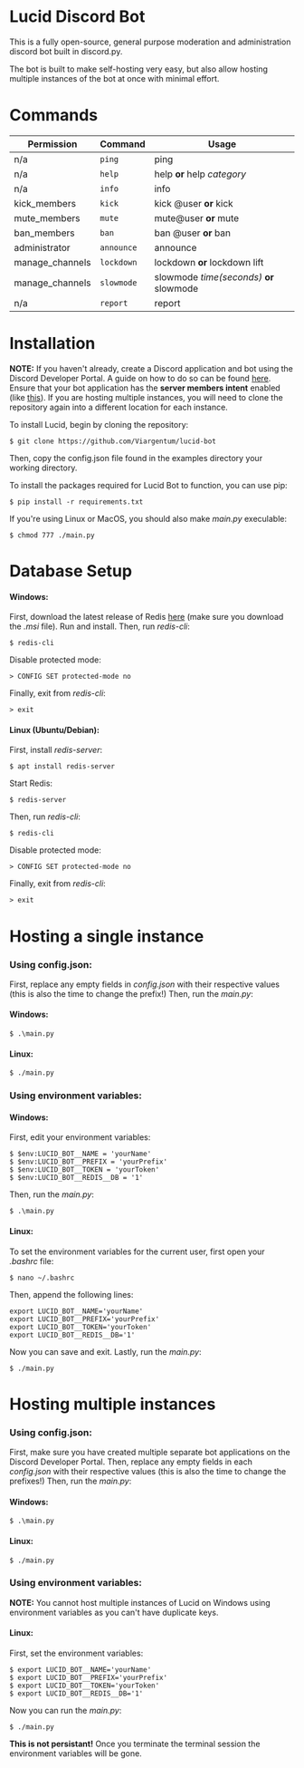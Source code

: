# Lucid Discord Bot

This is a fully open-source, general purpose moderation and administration discord bot built in discord.py.

The bot is built to make self-hosting very easy, but also allow hosting multiple instances of the bot at once with minimal effort.
    
# Commands

|Permission      |Command                        |Usage                       
|----------------|-------------------------------|-----------------------------
|n/a			 |`ping`            			 | ping            
|n/a             |`help`           				 | help **or** help *category*           
|n/a	         |`info`						 | info|
|kick_members    |`kick` 						 | kick @user **or** kick
|mute_members	 |`mute`              			 | mute@user **or** mute
|ban_members     |`ban`                          | ban @user **or** ban
|administrator   |`announce`					 | announce
|manage_channels |`lockdown`					 | lockdown **or** lockdown lift
|manage_channels |`slowmode`                     | slowmode *time(seconds)* **or** slowmode
|n/a             |`report`                       | report

# Installation
**NOTE:** If you haven't already, create a Discord application and bot using the Discord Developer Portal. A guide on how to do so can be found [here](https://discordpy.readthedocs.io/en/latest/discord.html). Ensure that your bot application has the **server members intent** enabled (like [this](https://i.gyazo.com/2ed5db988dbd486030ae453497cc61ad.png)). If you are hosting multiple instances, you will need to clone the repository again into a different location for each instance.

To install Lucid, begin by cloning the repository:

    $ git clone https://github.com/Viargentum/lucid-bot

Then, copy the config.json file found in the examples directory your working directory.

To install the packages required for Lucid Bot to function, you can use pip:

    $ pip install -r requirements.txt
    
If you're using Linux or MacOS, you should also make *main.py* execulable:
	
    $ chmod 777 ./main.py

# Database Setup
#### Windows:
First, download the latest release of Redis [here](https://github.com/microsoftarchive/redis/releases) (make sure you download the *.msi* file). Run and install.
Then, run *redis-cli*:

    $ redis-cli
Disable protected mode:

    > CONFIG SET protected-mode no
Finally, exit from *redis-cli*:

    > exit

#### Linux (Ubuntu/Debian):
First, install *redis-server*:

    $ apt install redis-server
Start Redis:

    $ redis-server
Then, run *redis-cli*:

    $ redis-cli
Disable protected mode:

    > CONFIG SET protected-mode no
Finally, exit from *redis-cli*:

    > exit

# Hosting a single instance
### Using config.json:
First, replace any empty fields in *config.json* with their respective values (this is also the time to change the prefix!)
Then, run the *main.py*:
#### Windows:

    $ .\main.py
#### Linux:
    
    $ ./main.py

### Using environment variables:
#### Windows:
First, edit your environment variables:

    $ $env:LUCID_BOT__NAME = 'yourName'
    $ $env:LUCID_BOT__PREFIX = 'yourPrefix'
    $ $env:LUCID_BOT__TOKEN = 'yourToken'
    $ $env:LUCID_BOT__REDIS__DB = '1'
Then, run the *main.py*:
    
    $ .\main.py
   
#### Linux:
To set the environment variables for the current user, first open your *.bashrc* file:

    $ nano ~/.bashrc
    
Then, append the following lines:
    
    export LUCID_BOT__NAME='yourName'
    export LUCID_BOT__PREFIX='yourPrefix'
    export LUCID_BOT__TOKEN='yourToken'
    export LUCID_BOT__REDIS__DB='1'
    
Now you can save and exit. Lastly, run the *main.py*:

    $ ./main.py
    
# Hosting multiple instances
### Using config.json:
First, make sure you have created multiple separate bot applications on the Discord Developer Portal. Then, replace any empty fields in each *config.json* with their respective values (this is also the time to change the prefixes!)
Then, run the *main.py*:
#### Windows:
    
    $ .\main.py
#### Linux:
    
    $ ./main.py

### Using environment variables:
**NOTE:** You cannot host multiple instances of Lucid on Windows using environment variables as you can't have duplicate keys.
#### Linux:
First, set the environment variables:
    
    $ export LUCID_BOT__NAME='yourName'
    $ export LUCID_BOT__PREFIX='yourPrefix'
    $ export LUCID_BOT__TOKEN='yourToken'
    $ export LUCID_BOT__REDIS__DB='1'
    
Now you can run the *main.py*:

    $ ./main.py

**This is not persistant!** Once you terminate the terminal session the environment variables will be gone.
